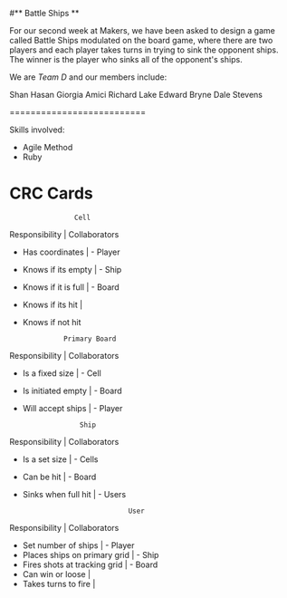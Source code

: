 #** Battle Ships **


For our second week at Makers, we have been asked to design a game called Battle Ships modulated on the board game, where there are two players and each player takes turns in trying to sink the opponent ships.
The winner is the player who sinks all of the opponent's ships. 


We are _Team D_ and our members include:

Shan Hasan
Giorgia Amici
Richard Lake
Edward Bryne
Dale Stevens

==========================

Skills involved:
- Agile Method
- Ruby



CRC Cards
=========
                    Cell  
Responsibility        |   Collaborators 
- Has coordinates     |   - Player
- Knows if its empty  |   - Ship
- Knows if it is full |   - Board
- Knows if its hit    |    
- Knows if not hit

                Primary Board  
Responsibility        |   Collaborators 
- Is a fixed size     |   - Cell
- Is initiated empty  |   - Board
- Will accept ships   |   - Player

                    Ship  
Responsibility        |   Collaborators 
- Is a set size       |   - Cells
- Can be hit          |   - Board
- Sinks when full hit |   - Users

                                User  
Responsibility                  |  Collaborators 
- Set number of ships           |     - Player
- Places ships on primary grid  |     - Ship
- Fires shots at tracking grid  |     - Board
- Can win or loose              |    
- Takes turns to fire           |


